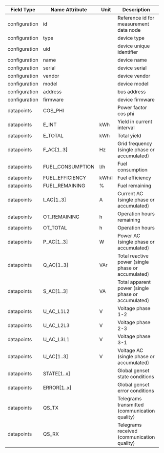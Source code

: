 | Field Type    | Name Attribute    | Unit  | Description                                           | Value  | Type  | Required | Example                        | Notes | Version |
|---------------|-------------------|-------|-------------------------------------------------------|--------|------|-----------|--------------------------------|-------|---------|
| configuration | id                |       | Reference id for measurement data node                |        |       | x        | <device id=“1“ type=“genset“>  |       | 2.0.9   |
| configuration | type              |       | device type                                           | genset |       | x        | <device id=“1“ type=“genset“>  |       | 2.0.9   |
| configuration | uid               |       | device unique identifier                              |        |       | x        | <uid>GEN12345</uid>            |       | 2.0.9   |
| configuration | name              |       | device name                                           |        |       |          | <name>Genset A</name>          |       | 2.0.9   |
| configuration | serial            |       | device serial                                         |        |       |          | <serial>GEN11.22.33</serial>   |       | 2.0.9   |
| configuration | vendor            |       | device vendor                                         |        |       |          | <vendor>Vendor 123</vendor>    |       | 2.0.9   |
| configuration | model             |       | device model                                          |        |       |          | <model>Model ABC</model>       |       | 2.0.9   |
| configuration | address           |       | bus address                                           |        |       |          | <address>1</address>           |       | 2.0.9   |
| configuration | firmware          |       | device firmware                                       |        |       |          | <firmware>1.23.3</firmware>    |       | 2.0.9   |
| datapoints    | COS_PHI           |       | Power factor cos phi                                  |        |       |          |                                |       | 2.0.9   |
| datapoints    | E_INT             | kWh   | Yield in current interval                             |        |       |          |                                |       | 2.0.9   |
| datapoints    | E_TOTAL           | kWh   | Total yield                                           |        |       |          |                                |       | 2.0.9   |
| datapoints    | F_AC[1..3]        | Hz    | Grid frequency (single phase or accumulated)          |        |       |          |                                |       | 2.0.9   |
| datapoints    | FUEL_CONSUMPTION  | l/h   | Fuel consumption                                      |        |       |          |                                |       | 2.0.9   |
| datapoints    | FUEL_EFFICIENCY   | kWh/l | Fuel efficiency                                       |        |       |          |                                |       | 2.0.9   |
| datapoints    | FUEL_REMAINING    | %     | Fuel remaining                                        |        |       |          |                                |       | 2.0.9   |
| datapoints    | I_AC[1..3]        | A     | Current AC (single phase or accumulated)              |        |       |          |                                |       | 2.0.9   |
| datapoints    | OT_REMAINING      | h     | Operation hours remaining                             |        |       |          |                                |       | 2.0.9   |
| datapoints    | OT_TOTAL          | h     | Operation hours                                       |        |       |          |                                |       | 2.0.9   |
| datapoints    | P_AC[1..3]        | W     | Power AC (single phase or accumulated)                |        |       |          |                                |       | 2.0.9   |
| datapoints    | Q_AC[1..3]        | VAr   | Total reactive power (single phase or accumulated)    |        |       |          |                                |       | 2.0.9   |
| datapoints    | S_AC[1..3]        | VA    | Total apparent power (single phase or accumulated)    |        |       |          |                                |       | 2.0.9   |
| datapoints    | U_AC_L1L2         | V     | Voltage phase 1-2                                     |        |       |          |                                |       | 2.0.9   |
| datapoints    | U_AC_L2L3         | V     | Voltage phase 2-3                                     |        |       |          |                                |       | 2.0.9   |
| datapoints    | U_AC_L3L1         | V     | Voltage phase 3-1                                     |        |       |          |                                |       | 2.0.9   |
| datapoints    | U_AC[1..3]        | V     | Voltage AC (single phase or accumulated)              |        |       |          |                                |       | 2.0.9   |
| datapoints    | STATE[1..x]       |       | Global genset state conditions                        |        |       |          |                                |       | 2.0.9   |
| datapoints    | ERROR[1..x]       |       | Global genset error conditions                        |        |       |          |                                |       | 2.0.9   |
| datapoints    | QS_TX             |       | Telegrams transmitted (communication quality)         |        |       |          |                                |       | 2.0.9   |
| datapoints    | QS_RX             |       | Telegrams received    (communication quality)         |        |       |          |                                |       | 2.0.9   |
